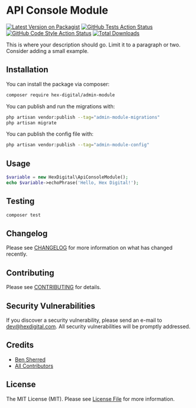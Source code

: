 # API Console Module

[![Latest Version on Packagist](https://img.shields.io/packagist/v/hex-digital/admin-module.svg?style=flat-square)](https://packagist.org/packages/hex-digital/admin-module)
[![GitHub Tests Action Status](https://img.shields.io/github/actions/workflow/status/hex-digital/admin-module/run-tests.yml?branch=main&label=tests&style=flat-square)](https://github.com/hex-digital/admin-module/actions/workflows/tests.yaml?query=branch:main)
[![GitHub Code Style Action Status](https://img.shields.io/github/actions/workflow/status/hex-digital/admin-module/coding-standards.yml?label=code%20style&style=flat-square)](https://github.com/hex-digital/admin-module/actions/workflows/coding-standards.yml?query=branch:main)
[![Total Downloads](https://img.shields.io/packagist/dt/hex-digital/admin-module.svg?style=flat-square)](https://packagist.org/packages/hex-digital/admin-module)

This is where your description should go. Limit it to a paragraph or two. Consider adding a small example.

## Installation

You can install the package via composer:

```bash
composer require hex-digital/admin-module
```

You can publish and run the migrations with:

```bash
php artisan vendor:publish --tag="admin-module-migrations"
php artisan migrate
```

You can publish the config file with:

```bash
php artisan vendor:publish --tag="admin-module-config"
```

## Usage

```php
$variable = new HexDigital\ApiConsoleModule();
echo $variable->echoPhrase('Hello, Hex Digital!');
```

## Testing

```bash
composer test
```

## Changelog

Please see [CHANGELOG](CHANGELOG.md) for more information on what has changed recently.

## Contributing

Please see [CONTRIBUTING](CONTRIBUTING.md) for details.

## Security Vulnerabilities

If you discover a security vulnerability, please send an e-mail to dev@hexdigital.com. All security vulnerabilities
will be promptly addressed.

## Credits

- [Ben Sherred](https://github.com/bensherred)
- [All Contributors](../../contributors)

## License

The MIT License (MIT). Please see [License File](LICENSE.md) for more information.
